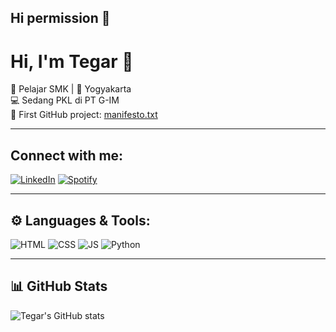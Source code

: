 ## Hi permission 👋

# Hi, I'm Tegar 👋

🌱 Pelajar SMK | 📍 Yogyakarta  
💻 Sedang PKL di PT G-IM  
🚀 First GitHub project: [manifesto.txt](https://github.com/tegar/manifesto)

---

## Connect with me:
[![LinkedIn](https://img.shields.io/badge/LinkedIn-blue?logo=linkedin)](https://linkedin.com/in/link-kamu)
[![Spotify](https://img.shields.io/badge/Spotify-1DB954?logo=spotify&logoColor=white)](https://open.spotify.com/user/linkkamu)

---

## ⚙️ Languages & Tools:
![HTML](https://img.shields.io/badge/-HTML-E34F26?logo=html5&logoColor=white)
![CSS](https://img.shields.io/badge/-CSS-1572B6?logo=css3&logoColor=white)
![JS](https://img.shields.io/badge/-JavaScript-F7DF1E?logo=javascript&logoColor=black)
![Python](https://img.shields.io/badge/-Python-3776AB?logo=python&logoColor=white)

---

## 📊 GitHub Stats
![Tegar's GitHub stats](https://github-readme-stats.vercel.app/api?username=tegar&show_icons=true&theme=tokyonight)
